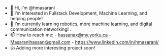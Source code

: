 - 👋 Hi, I’m @hmasarani
- 👀 I’m interested in Fullstack Development, Machine Learning, and helping people! 
- 🌱 I’m currently learning robotics, more machine learning, and digital communication networking! .
- 📫 How to reach me:
      - hassanax@my.yorku.ca
      - Masaranihassan@gmail.com
      - https://www.linkedin.com/in/hmasarani/
- 👍 Adding more interesting project soon! 

